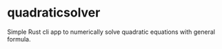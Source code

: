 # quadraticsolver
Simple Rust cli app to numerically solve quadratic equations with general formula.
